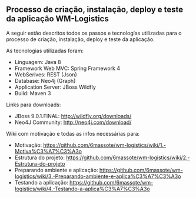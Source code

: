 ## Processo de criação, instalação, deploy e teste da aplicação WM-Logistics

A seguir estão descritos todos os passos e tecnologías utilizadas para o processo de criação, instalação, deploy e teste da aplicação.

As tecnologias utilizadas foram:
- Linguagem: Java 8
- Framework Web MVC: Spring Framework 4
- WebSerives: REST (Json)
- Database: Neo4j (Graph)
- Application Server: JBoss Wildfly
- Build: Maven 3
 
Links para downloads:
- JBoss 9.0.1.FINAL: http://wildfly.org/downloads/
- Neo4J Community: http://neo4j.com/download/

Wiki com motivação e todas as infos necessárias para:
- Motivação: https://github.com/6massote/wm-logistics/wiki/1.-Motiva%C3%A7%C3%A3o
- Estrutura do projeto: https://github.com/6massote/wm-logistics/wiki/2.-Estrutura-do-projeto
- Preparando ambiente e aplicação: https://github.com/6massote/wm-logistics/wiki/3.-Preparando-ambiente-e-aplica%C3%A7%C3%A3o
- Testando a aplicação: https://github.com/6massote/wm-logistics/wiki/4.-Testando-a-aplica%C3%A7%C3%A3o




